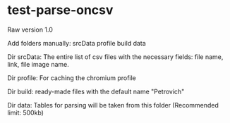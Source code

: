# test-parse-oncsv
Raw version 1.0

Add folders manually:
  srcData
  profile
  build
  data

Dir srcData:
  The entire list of csv files with the necessary fields: file name, link, file image name.
  
Dir profile:
  For caching the chromium profile

Dir build:
  ready-made files with the default name "Petrovich"

Dir data:
  Tables for parsing will be taken from this folder (Recommended limit: 500kb)
